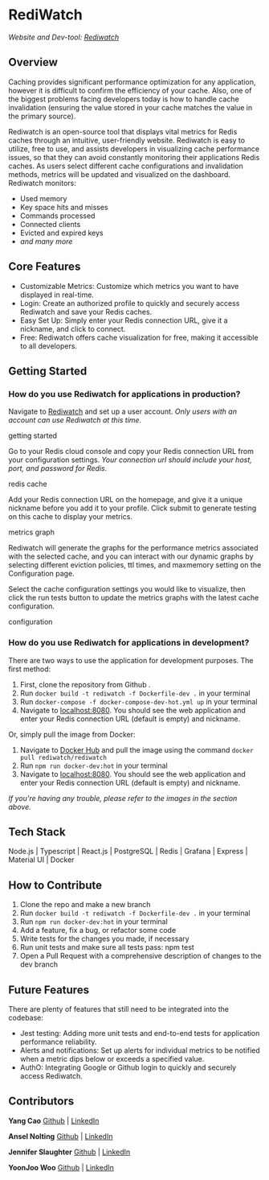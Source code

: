 # RediWatch

*Website and Dev-tool: [Rediwatch](https://github.com/oslabs-beta/RediWatch)*

## Overview

Caching provides significant performance optimization for any application, however it is difficult to confirm the efficiency of your cache. Also, one of the biggest problems facing developers today is how to handle cache invalidation (ensuring the value stored in your cache matches the value in the primary source).

Rediwatch is an open-source tool that displays vital metrics for Redis caches through an intuitive, user-friendly website. Rediwatch is easy to utilize, free to use, and assists developers in visualizing cache performance issues, so that they can avoid constantly monitoring their applications Redis caches. As users select different cache configurations and invalidation methods, metrics will be updated and visualized on the dashboard. Rediwatch monitors:

- Used memory
- Key space hits and misses
- Commands processed
- Connected clients
- Evicted and expired keys
- *and many more*

## Core Features

- Customizable Metrics: Customize which metrics you want to have displayed in real-time.
- Login: Create an authorized profile to quickly and securely access Rediwatch and save your Redis caches.
- Easy Set Up: Simply enter your Redis connection URL, give it a nickname, and click to connect.
- Free: Rediwatch offers cache visualization for free, making it accessible to all developers.

## Getting Started

### How do you use Rediwatch for applications in production?

Navigate to [Rediwatch](https://github.com/oslabs-beta/RediWatch) and set up a user account. *Only users with an account can use Rediwatch at this time.*

getting started

Go to your Redis cloud console and copy your Redis connection URL from your configuration settings. *Your connection url should include your host, port, and password for Redis.*

redis cache

Add your Redis connection URL on the homepage, and give it a unique nickname before you add it to your profile. Click submit to generate testing on this cache to display your metrics.

metrics graph

Rediwatch will generate the graphs for the performance metrics associated with the selected cache, and you can interact with our dynamic graphs by selecting different eviction policies, ttl times, and maxmemory setting on the Configuration page.

Select the cache configuration settings you would like to visualize, then click the run tests button to update the metrics graphs with the latest cache configuration.

configuration

### How do you use Rediwatch for applications in development?

There are two ways to use the application for development purposes. The first method:

1. First, clone the repository from Github .
2. Run ```docker build -t rediwatch -f Dockerfile-dev .``` in your terminal
3. Run ```docker-compose -f docker-compose-dev-hot.yml up``` in your terminal
4. Navigate to [localhost:8080](https://localhost:8080). You should see the web application and enter your Redis connection URL (default is empty) and nickname.

Or, simply pull the image from Docker:

1. Navigate to [Docker Hub](https://hub.docker.com) and pull the image using the command ```docker pull rediwatch/rediwatch```
2. Run ```npm run docker-dev:hot``` in your terminal
3. Navigate to [localhost:8080](https://localhost:8080). You should see the web application and enter your Redis connection URL (default is empty) and nickname.

*If you're having any trouble, please refer to the images in the section above.*

## Tech Stack

Node.js | Typescript | React.js | PostgreSQL | Redis | Grafana | Express | Material UI | Docker

## How to Contribute

1. Clone the repo and make a new branch
2. Run ```docker build -t rediwatch -f Dockerfile-dev .``` in your terminal
3. Run ```npm run docker-dev:hot``` in your terminal
4. Add a feature, fix a bug, or refactor some code
5. Write tests for the changes you made, if necessary
6. Run unit tests and make sure all tests pass: npm test
7. Open a Pull Request with a comprehensive description of changes to the dev branch

## Future Features
There are plenty of features that still need to be integrated into the codebase:
- Jest testing: Adding more unit tests and end-to-end tests for application performance reliability.
- Alerts and notifications: Set up alerts for individual metrics to be notified when a metric dips below or exceeds a specified value.
- AuthO: Integrating Google or Github login to quickly and securely access Rediwatch.

## Contributors

**Yang Cao** [Github](https://github.com) | [LinkedIn](https://linkedin.com)

**Ansel Nolting** [Github](https://github.com) | [LinkedIn](https://linkedin.com)

**Jennifer Slaughter** [Github](https://github.com) | [LinkedIn](https://linkedin.com)

**YoonJoo Woo** [Github](https://github.com) | [LinkedIn](https://linkedin.com)

